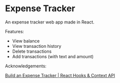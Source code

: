 # Expense Tracker

An expense tracker web app made in React.

Features:

- View balance
- View transaction history
- Delete transactions
- Add transactions (with text and amount)

Acknowledgements:

[Build an Expense Tracker | React Hooks & Context API](https://www.youtube.com/watch?v=XuFDcZABiDQ&list=PLillGF-RfqbY3c2r0htQyVbDJJoBFE6Rb)
